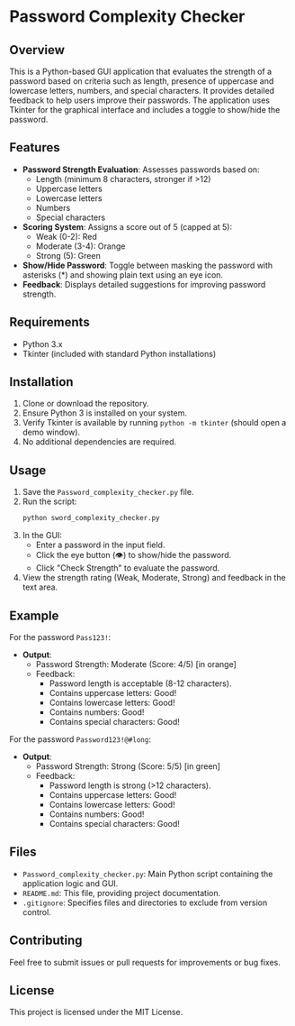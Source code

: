 # Password Complexity Checker

## Overview
This is a Python-based GUI application that evaluates the strength of a password based on criteria such as length, presence of uppercase and lowercase letters, numbers, and special characters. It provides detailed feedback to help users improve their passwords. The application uses Tkinter for the graphical interface and includes a toggle to show/hide the password.

## Features
- **Password Strength Evaluation**: Assesses passwords based on:
  - Length (minimum 8 characters, stronger if >12)
  - Uppercase letters
  - Lowercase letters
  - Numbers
  - Special characters
- **Scoring System**: Assigns a score out of 5 (capped at 5):
  - Weak (0-2): Red
  - Moderate (3-4): Orange
  - Strong (5): Green
- **Show/Hide Password**: Toggle between masking the password with asterisks (*) and showing plain text using an eye icon.
- **Feedback**: Displays detailed suggestions for improving password strength.

## Requirements
- Python 3.x
- Tkinter (included with standard Python installations)

## Installation
1. Clone or download the repository.
2. Ensure Python 3 is installed on your system.
3. Verify Tkinter is available by running `python -m tkinter` (should open a demo window).
4. No additional dependencies are required.

## Usage
1. Save the `Password_complexity_checker.py` file.
2. Run the script:
   ```bash
   python sword_complexity_checker.py
   ```
3. In the GUI:
   - Enter a password in the input field.
   - Click the eye button (👁) to show/hide the password.
   - Click "Check Strength" to evaluate the password.
4. View the strength rating (Weak, Moderate, Strong) and feedback in the text area.

## Example
For the password `Pass123!`:
- **Output**: 
  - Password Strength: Moderate (Score: 4/5) [in orange]
  - Feedback:
    - Password length is acceptable (8-12 characters).
    - Contains uppercase letters: Good!
    - Contains lowercase letters: Good!
    - Contains numbers: Good!
    - Contains special characters: Good!

For the password `Password123!@#long`:
- **Output**: 
  - Password Strength: Strong (Score: 5/5) [in green]
  - Feedback:
    - Password length is strong (>12 characters).
    - Contains uppercase letters: Good!
    - Contains lowercase letters: Good!
    - Contains numbers: Good!
    - Contains special characters: Good!

## Files
- `Password_complexity_checker.py`: Main Python script containing the application logic and GUI.
- `README.md`: This file, providing project documentation.
- `.gitignore`: Specifies files and directories to exclude from version control.

## Contributing
Feel free to submit issues or pull requests for improvements or bug fixes.

## License
This project is licensed under the MIT License.
